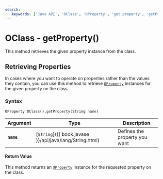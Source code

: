 ```yaml
---
search:
   keywords: ['Java API', 'OClass', 'OProperty', 'get property', 'getProperty']
---
```


# OClass - getProperty()

This method retrieves the given property instance from the class.

## Retrieving Properties

In cases where you want to operate on properties rather than the values they contain, you can use this method to retrieve [`OProperty`](Java-Ref-OProperty.md) instances for the given property on the class.

### Syntax

```
OProperty OClass().getProperty(String name)
```

| Argument | Type | Description |
|---|---|---|
| **`name`** | [`String`]({{ book.javase }}/api/java/lang/String.html) | Defines the property you want |

#### Return Value

This method returns an [`OProperty`](Java-Ref-OProperty.md) instance for the requested property on the class.
